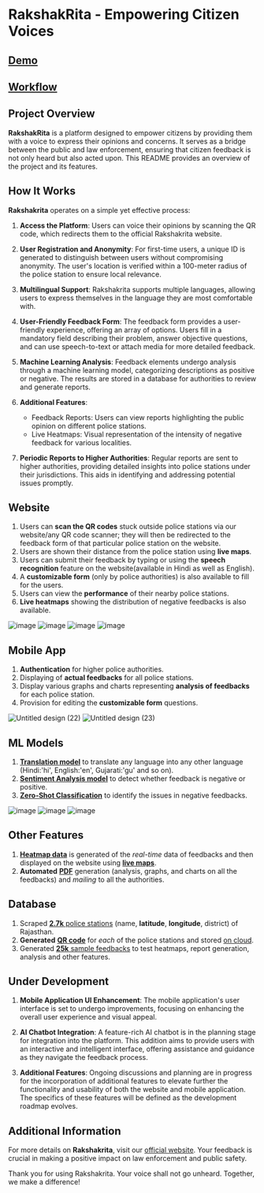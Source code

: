 # RakshakRita - Empowering Citizen Voices

## [Demo](https://youtu.be/n4aMHyk1JCk)

## [Workflow](https://youtu.be/5ULKW0WCpIo)

## Project Overview

**RakshakRita** is a platform designed to empower citizens by providing them with a voice to express their opinions and concerns. It serves as a bridge between the public and law enforcement, ensuring that citizen feedback is not only heard but also acted upon. This README provides an overview of the project and its features.

## How It Works

**Rakshakrita** operates on a simple yet effective process:

1. **Access the Platform**: Users can voice their opinions by scanning the QR code, which redirects them to the official Rakshakrita website.

2. **User Registration and Anonymity**: For first-time users, a unique ID is generated to distinguish between users without compromising anonymity. The user's location is verified within a 100-meter radius of the police station to ensure local relevance.

3. **Multilingual Support**: Rakshakrita supports multiple languages, allowing users to express themselves in the language they are most comfortable with.

4. **User-Friendly Feedback Form**: The feedback form provides a user-friendly experience, offering an array of options. Users fill in a mandatory field describing their problem, answer objective questions, and can use speech-to-text or attach media for more detailed feedback.

5. **Machine Learning Analysis**: Feedback elements undergo analysis through a machine learning model, categorizing descriptions as positive or negative. The results are stored in a database for authorities to review and generate reports.

6. **Additional Features**:
    - Feedback Reports: Users can view reports highlighting the public opinion on different police stations.
    - Live Heatmaps: Visual representation of the intensity of negative feedback for various localities.

7. **Periodic Reports to Higher Authorities**: Regular reports are sent to higher authorities, providing detailed insights into police stations under their jurisdictions. This aids in identifying and addressing potential issues promptly.

## Website

1. Users can **scan the QR codes** stuck outside police stations via our website/any QR code scanner; they will then be redirected to the feedback form of that particular police station on the website.
2. Users are shown their distance from the police station using **live maps**.
3. Users can submit their feedback by typing or using the **speech recognition** feature on the website(available in Hindi as well as English).
4. A **customizable form** (only by police authorities) is also available to fill for the users.
5. Users can view the **performance** of their nearby police stations.
6. **Live heatmaps** showing the distribution of negative feedbacks is also available.

![image](https://github.com/vaxad/RJPOLICE_HACK_177_DjDawgs_1/assets/126230095/22bf0e27-92a5-4858-8177-4025d9e63e1a)
![image](https://github.com/vaxad/RJPOLICE_HACK_177_DjDawgs_1/assets/126230095/5a382984-0e79-415d-8cbf-2cea42ba5fe8)
![image](https://github.com/vaxad/RJPOLICE_HACK_177_DjDawgs_1/assets/126230095/9407d98d-ed84-4bc4-ad39-eef0880fa105)
![image](https://github.com/vaxad/RJPOLICE_HACK_177_DjDawgs_1/assets/126230095/34e45703-3b94-4a60-919c-5d139ab4f50b)


## Mobile App

1. **Authentication** for higher police authorities.
2. Displaying of **actual feedbacks** for all police stations.
3. Display various graphs and charts representing **analysis of feedbacks** for each police station.
4. Provision for editing the **customizable form** questions.

![Untitled design (22)](https://github.com/vaxad/RJPOLICE_HACK_177_DjDawgs_1/assets/126230095/c0644243-de98-42cf-89e8-36acace60145)
![Untitled design (23)](https://github.com/vaxad/RJPOLICE_HACK_177_DjDawgs_1/assets/126230095/c9ed19e0-ff84-448b-9b27-4fbae7fbd89a)


## ML Models

1. **[Translation model](https://siddhantuniyal-rakshak-rit-translation.hf.space/--replicas/8fzlk/)** to translate any language into any other language (Hindi:'hi', English:'en', Gujarati:'gu' and so on).
2. **[Sentiment Analysis model](https://shubhamjaiswar-rakshakrit.hf.space/--replicas/56uen/)** to detect whether feedback is negative or positive.
3. **[Zero-Shot Classification](https://siddhantuniyal-rakshak-rit-zero-shot.hf.space/--replicas/siyjo/)** to identify the issues in negative feedbacks.

![image](https://github.com/vaxad/RJPOLICE_HACK_177_DjDawgs_1/assets/126230095/109005b2-59ea-44b5-8b5b-0d653c12b72c)
![image](https://github.com/vaxad/RJPOLICE_HACK_177_DjDawgs_1/assets/126230095/42060628-97f7-44b0-81ab-62992b59ba05)
![image](https://github.com/vaxad/RJPOLICE_HACK_177_DjDawgs_1/assets/126230095/306d4f6a-66b0-420a-8185-cc3eee9f25a5)


## Other Features

1. [**Heatmap data**](https://github.com/vaxad/RJPOLICE_HACK_177_DjDawgs_1/blob/main/resources/database/heatmaps.csv) is generated of the *real-time* data of feedbacks and then displayed on the website using [**live maps**](https://drive.google.com/file/d/1FfzolH5WF_G81cw2efhyw9GvcaYdgSE1/view?usp=drive_link).
3. **Automated** [**PDF**](https://drive.google.com/file/d/1GgCHycRBoMvR2AxwcVsjAfsHjEUwC4QV/view?usp=drive_link) generation (analysis, graphs, and charts on all the feedbacks) and *mailing* to all the authorities.


## Database

1. Scraped [**2.7k** police stations](https://github.com/vaxad/RJPOLICE_HACK_177_DjDawgs_1/blob/main/resources/database/stations.csv) (name, **latitude**, **longitude**, district) of Rajasthan.
2. **Generated** [**QR code**](https://github.com/vaxad/RJPOLICE_HACK_177_DjDawgs_1/tree/main/resources/database/qrcodes) for *each* of the police stations and stored [on cloud](https://github.com/vaxad/RJPOLICE_HACK_177_DjDawgs_1/blob/main/resources/qrcodes.txt).
3. Generated [**25k** sample feedbacks](https://github.com/vaxad/RJPOLICE_HACK_177_DjDawgs_1/blob/main/resources/database/feedbacks.csv) to test heatmaps, report generation, analysis and other features.

## Under Development

1. **Mobile Application UI Enhancement**: The mobile application's user interface is set to undergo improvements, focusing on enhancing the overall user experience and visual appeal.

2. **AI Chatbot Integration**: A feature-rich AI chatbot is in the planning stage for integration into the platform. This addition aims to provide users with an interactive and intelligent interface, offering assistance and guidance as they navigate the feedback process.

3. **Additional Features**: Ongoing discussions and planning are in progress for the incorporation of additional features to elevate further the functionality and usability of both the website and mobile application. The specifics of these features will be defined as the development roadmap evolves.

## Additional Information

For more details on **Rakshakrita**, visit our [official website](https://rakshakrita0.vercel.app/). Your feedback is crucial in making a positive impact on law enforcement and public safety.

Thank you for using Rakshakrita. Your voice shall not go unheard. Together, we make a difference!
